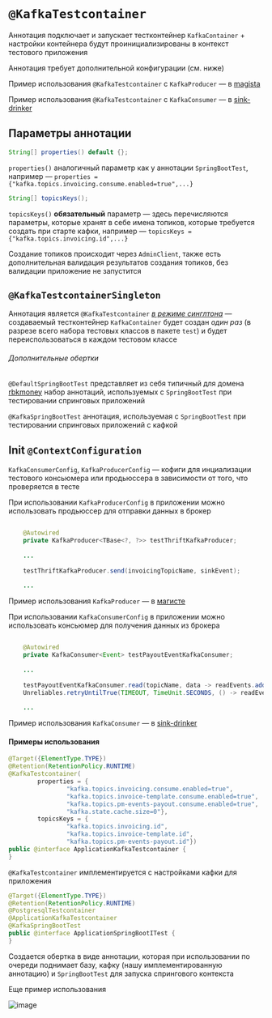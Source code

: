 # `@KafkaTestcontainer`

Аннотация подключает и запускает тестконтейнер `KafkaContainer` + настройки
контейнера будут проинициализированы в контекст тестового приложения

Аннотация требует дополнительной конфигурации (см. ниже)

Пример использования `@KafkaTestcontainer` с `KafkaProducer` — в [magista](https://github.com/rbkmoney/magista/blob/master/src/test/java/com/rbkmoney/magista/kafka/InvoicingListenerTest.java)

Пример использования `@KafkaTestcontainer` с `KafkaConsumer` — в [sink-drinker](https://github.com/rbkmoney/sink-drinker/blob/master/src/test/java/com/rbkmoney/sinkdrinker/kafka/KafkaSenderTest.java)

## Параметры аннотации

```java
String[] properties() default {};
```

`properties()` аналогичный параметр как у аннотации `SpringBootTest`, например — `properties = {"kafka.topics.invoicing.consume.enabled=true",...}`

```java
String[] topicsKeys();
```

`topicsKeys()` **обязательный** параметр — здесь перечисляются параметры, которые хранят в себе имена топиков, которые требуется создать при старте кафки, например — `topicsKeys = {"kafka.topics.invoicing.id",...}`

Создание топиков происходит через `AdminClient`, также есть дополнительная валидация результатов создания топиков, без валидации приложение не запустится 

## `@KafkaTestcontainerSingleton`

Аннотация является `@KafkaTestcontainer` [*в режиме синглтона*](https://ru.wikipedia.org/wiki/Одиночка_(шаблон_проектирования)) — создаваемый тестконтейнер `KafkaContainer` будет создан *один раз* (в разрезе всего набора тестовых классов в пакете `test`) и будет переиспользоваться в каждом тестовом классе

###### Дополнительные обертки

`@DefaultSpringBootTest` представляет из себя типичный для домена [rbkmoney](https://github.com/rbkmoney) набор
аннотаций, используемых с `SpringBootTest` при тестировании спринговых приложений

`@KafkaSpringBootTest` аннотация, используемая с `SpringBootTest` при тестировании спринговых приложений c кафкой

## Init `@ContextConfiguration`

`KafkaConsumerConfig`, `KafkaProducerConfig` — кофиги для инциализации тестового консьюмера или продьюссера в зависимости от того, что проверяется в тесте

При использовании `KafkaProducerConfig` в приложении можно использовать продьюссер для отправки данных в брокер

```java

    @Autowired
    private KafkaProducer<TBase<?, ?>> testThriftKafkaProducer;
    
    ...
    
    testThriftKafkaProducer.send(invoicingTopicName, sinkEvent);
    
    ...
```

Пример использования `KafkaProducer` — в [магисте](https://github.com/rbkmoney/magista/blob/master/src/test/java/com/rbkmoney/magista/kafka/InvoicingListenerTest.java)

При использовании `KafkaConsumerConfig` в приложении можно использовать консьюмер для получения данных из брокера

```java

    @Autowired
    private KafkaConsumer<Event> testPayoutEventKafkaConsumer;
    
    ...
    
    testPayoutEventKafkaConsumer.read(topicName, data -> readEvents.add(data.value()));
    Unreliables.retryUntilTrue(TIMEOUT, TimeUnit.SECONDS, () -> readEvents.size() == expected);
    
    ...
```

Пример использования `KafkaConsumer` — в [sink-drinker](https://github.com/rbkmoney/sink-drinker/blob/master/src/test/java/com/rbkmoney/sinkdrinker/kafka/KafkaSenderTest.java)

#### Примеры использования

```java
@Target({ElementType.TYPE})
@Retention(RetentionPolicy.RUNTIME)
@KafkaTestcontainer(
        properties = {
                "kafka.topics.invoicing.consume.enabled=true",
                "kafka.topics.invoice-template.consume.enabled=true",
                "kafka.topics.pm-events-payout.consume.enabled=true",
                "kafka.state.cache.size=0"},
        topicsKeys = {
                "kafka.topics.invoicing.id",
                "kafka.topics.invoice-template.id",
                "kafka.topics.pm-events-payout.id"})
public @interface ApplicationKafkaTestcontainer {
}

```

`@KafkaTestcontainer` имплементируется с настройками кафки для приложения

```java
@Target({ElementType.TYPE})
@Retention(RetentionPolicy.RUNTIME)
@PostgresqlTestcontainer
@ApplicationKafkaTestcontainer
@KafkaSpringBootTest
public @interface ApplicationSpringBootITest {
}
```

Создается обертка в виде аннотации, которая при использовании по очереди поднимает базу, кафку (нашу имплементированную
аннотацию) и `SpringBootTest` для запуска спрингового контекста

Еще пример использования 

![image](https://user-images.githubusercontent.com/19729841/127762003-1d53be45-a807-467c-92e4-f587356e7437.png)

